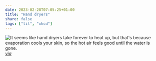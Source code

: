 ```yaml
---
date: 2023-02-28T07:05:25+01:00
title: "Hand dryers"
share: false
tags: ["til", "xkcd"]
---
```

![It seems like hand dryers take forever to heat up, but that's because evaporation cools your skin, so the hot air feels good until the water is gone.](/images/hand-dryers.png)
*[via](https://botsin.space/@xkcdbot/109937567703546899)*



 [rss]: https://nicolaiarocci.com/index.xml
 [m]: https://fosstodon.org/@nicola
 [nl]: https://buttondown.email/nicolaiarocci
